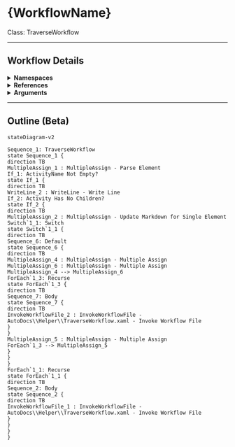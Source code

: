 # {WorkflowName}
Class: TraverseWorkflow



<hr />

## Workflow Details
<details>
    <summary>
    <b>Namespaces</b>
    </summary>
    - System.Activities
- System.Activities.Statements
- System.Activities.Expressions
- System.Activities.Validation
- System.Activities.XamlIntegration
- Microsoft.VisualBasic
- Microsoft.VisualBasic.Activities
- System
- System.Collections
- System.Collections.Generic
- System.Collections.ObjectModel
- System.Data
- System.Diagnostics
- System.Linq
- System.Net.Mail
- System.Xml
- System.Text
- System.Xml.Linq
- UiPath.Core
- UiPath.Core.Activities
- System.Windows.Markup
- GlobalVariablesNamespace
- GlobalConstantsNamespace
- System.Reflection
- System.Xml.Serialization
- System.IO
- Newtonsoft.Json.Linq
- Newtonsoft.Json
- System.Dynamic
- System.ComponentModel
- System.Collections.Specialized
- System.Linq.Expressions
- System.Runtime.Serialization

</details>
<details>
    <summary>
    <b>References</b>
    </summary>
    - Microsoft.CSharp
- System
- System.Linq
- System.Core
- System.Activities
- System.Data
- System.Data.Common
- System.Runtime.Serialization
- System.ServiceModel
- System.ServiceModel.Activities
- System.Xaml
- System.Activities
- Microsoft.VisualBasic
- System.Private.CoreLib
- System.Data
- System
- System.Core
- System.Xml
- System.Xml.Linq
- System.Xaml
- UiPath.System.Activities
- UiPath.UiAutomation.Activities
- UiPath.Studio.Constants
- System.Reflection.DispatchProxy
- System.Reflection.TypeExtensions
- System.ObjectModel
- System.Reflection.Metadata
- System.Private.Xml.Linq
- System.Private.Xml
- UiPath.Workflow
- System.Private.DataContractSerialization
- System.Linq.Expressions
- System.Linq.Parallel
- System.Collections.Immutable
- System.Linq.Queryable
- NPOI
- System.Memory.Data
- System.ComponentModel.TypeConverter
- System.Console
- System.Configuration.ConfigurationManager
- System.Security.Permissions
- System.ComponentModel
- System.Memory
- System.Private.Uri
- System.IO.FileSystem.Watcher
- System.IO.Packaging
- System.IO.FileSystem.AccessControl
- System.IO.FileSystem.DriveInfo
- System.Private.ServiceModel
- System.Collections
- netstandard
- Newtonsoft.Json
- System.ComponentModel.EventBasedAsync
- PresentationFramework
- WindowsBase
- Microsoft.Win32.Primitives
- System.ComponentModel.Primitives
- System.Collections.Specialized
- System.Collections.NonGeneric
- System.Runtime.Serialization.Formatters
- System.Runtime.Serialization.Primitives
- UiPath.System.Activities.Design
- UiPath.System.Activities.ViewModels

</details>
<details>
    <summary>
    <b>Arguments</b>
    </summary>
    <table><tr><th>Name</th><th>Direction</th><th>Type</th><th>Description</th></tr><tr><td>in_XElement</td><td>InArgument</td><td>sxl:XElement</td><td></td></tr><tr><td>io_Markdown</td><td>InOutArgument</td><td>x:String</td><td></td></tr><tr><td>io_PreviousActivity</td><td>InOutArgument</td><td>x:String</td><td></td></tr></table>
</details>

<hr />

## Outline (Beta)

```mermaid
stateDiagram-v2

Sequence_1: TraverseWorkflow
state Sequence_1 {
direction TB
MultipleAssign_1 : MultipleAssign - Parse Element
If_1: ActivityName Not Empty?
state If_1 {
direction TB
WriteLine_2 : WriteLine - Write Line
If_2: Activity Has No Children?
state If_2 {
direction TB
MultipleAssign_2 : MultipleAssign - Update Markdown for Single Element
Switch`1_1: Switch
state Switch`1_1 {
direction TB
Sequence_6: Default
state Sequence_6 {
direction TB
MultipleAssign_4 : MultipleAssign - Multiple Assign
MultipleAssign_6 : MultipleAssign - Multiple Assign
MultipleAssign_4 --> MultipleAssign_6
ForEach`1_3: Recurse
state ForEach`1_3 {
direction TB
Sequence_7: Body
state Sequence_7 {
direction TB
InvokeWorkflowFile_2 : InvokeWorkflowFile - AutoDocs\\Helper\\TraverseWorkflow.xaml - Invoke Workflow File
}
}
MultipleAssign_5 : MultipleAssign - Multiple Assign
ForEach`1_3 --> MultipleAssign_5
}
}
}
ForEach`1_1: Recurse
state ForEach`1_1 {
direction TB
Sequence_2: Body
state Sequence_2 {
direction TB
InvokeWorkflowFile_1 : InvokeWorkflowFile - AutoDocs\\Helper\\TraverseWorkflow.xaml - Invoke Workflow File
}
}
}
}
```